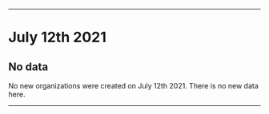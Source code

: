 
***

# July 12th 2021

## No data

No new organizations were created on July 12th 2021. There is no new data here.

***
